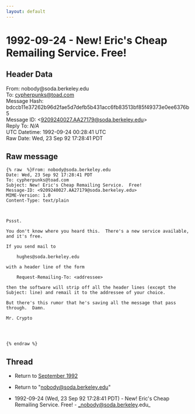```yaml
---
layout: default
---
```


# 1992-09-24 - New! Eric's Cheap Remailing Service.  Free!

## Header Data

From: nobody<span>@</span>soda.berkeley.edu<br>
To: cypherpunks@toad.com<br>
Message Hash: bdccb11e37262b96d2fae5d7defb5b431acc6fb83513bf85f49373e0ee6376b5<br>
Message ID: \<9209240027.AA27179@soda.berkeley.edu\><br>
Reply To: _N/A_<br>
UTC Datetime: 1992-09-24 00:28:41 UTC<br>
Raw Date: Wed, 23 Sep 92 17:28:41 PDT<br>

## Raw message

```
{% raw  %}From: nobody@soda.berkeley.edu
Date: Wed, 23 Sep 92 17:28:41 PDT
To: cypherpunks@toad.com
Subject: New! Eric's Cheap Remailing Service.  Free!
Message-ID: <9209240027.AA27179@soda.berkeley.edu>
MIME-Version: 1.0
Content-Type: text/plain



Pssst.

You don't know where you heard this.  There's a new service available,
and it's free.

If you send mail to 

	hughes@soda.berkeley.edu

with a header line of the form

	Request-Remailing-To: <addressee>

then the software will strip off all the header lines (except the
Subject: line) and remail it to the addressee of your choice.

But there's this rumor that he's saving all the message that pass
through.  Damn.

Mr. Crypto




{% endraw %}
```

## Thread

+ Return to [September 1992](/archive/1992/09)

+ Return to "[nobody<span>@</span>soda.berkeley.edu](/authors/nobody_at_soda_berkeley_edu)"

+ 1992-09-24 (Wed, 23 Sep 92 17:28:41 PDT) - New! Eric's Cheap Remailing Service.  Free! - _nobody@soda.berkeley.edu_

